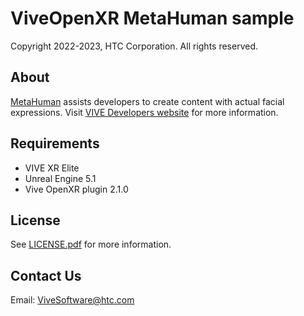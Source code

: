 # ViveOpenXR MetaHuman sample
Copyright 2022-2023, HTC Corporation. All rights reserved.
## About
[MetaHuman](https://www.unrealengine.com/en-US/metahuman) assists developers to create content with actual facial expressions.
Visit [VIVE Developers website](https://developer.vive.com/resources/openxr/unreal/unreal-overview/) for more information.
## Requirements
+	VIVE XR Elite
+	Unreal Engine 5.1
+	Vive OpenXR plugin 2.1.0
## License
See [LICENSE.pdf](LICENSE.pdf) for more information.
## Contact Us
Email: ViveSoftware@htc.com
